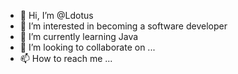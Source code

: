 - 👋 Hi, I’m @Ldotus
- 👀 I’m interested in becoming a software developer
- 🌱 I’m currently learning Java 
- 💞️ I’m looking to collaborate on ...
- 📫 How to reach me ...

<!---
Ldotus/Ldotus is a ✨ special ✨ repository because its `README.md` (this file) appears on your GitHub profile.
You can click the Preview link to take a look at your changes.
--->
